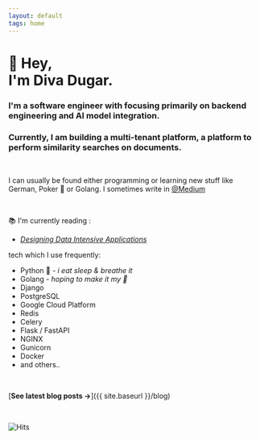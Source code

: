 ```yaml
---
layout: default
tags: home
---
```


# 👋 Hey, <br/> I'm Diva Dugar.

### I'm a software engineer with focusing primarily on backend engineering and AI model integration.

### Currently, I am building a multi-tenant platform, a platform to perform similarity searches on documents.

<br>

I can usually be found either programming or learning new stuff like German, Poker 🤑 or Golang. I sometimes write in [@Medium](https://medium.com/@divadugar)

<br>

📚 I'm currently reading :

- [_Designing Data Intensive Applications_](https://www.oreilly.com/library/view/designing-data-intensive-applications/9781491903063/)

tech which I use frequently:

- Python 🐍 - _i eat sleep & breathe it_
- Golang - _hoping to make it my 🐍_
- Django
- PostgreSQL
- Google Cloud Platform
- Redis 
- Celery
- Flask / FastAPI
- NGINX
- Gunicorn
- Docker
- and others..
<br>

[**See latest blog posts →**]({{ site.baseurl }}/blog)

<br>

![Hits](https://hits.seeyoufarm.com/api/count/incr/badge.svg?url=https%3A%2F%2Fdivan009.github.io&count_bg=%2365D1D3&title_bg=%23555555&icon=&icon_color=%23E7E7E7&title=hits&edge_flat=false)

